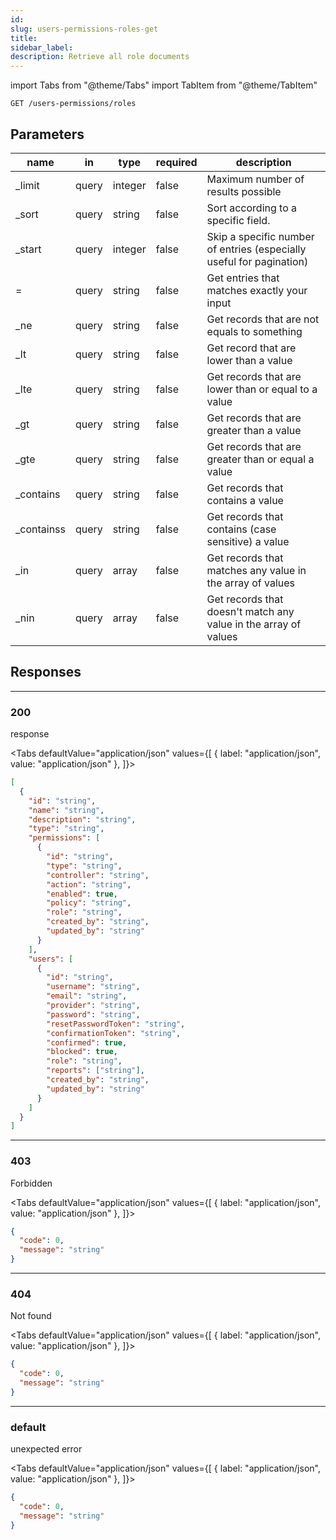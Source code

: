 ```yaml
---
id:
slug: users-permissions-roles-get
title:
sidebar_label:
description: Retrieve all role documents
---
```


<!-- prettier-ignore-start -->

import Tabs from "@theme/Tabs"
import TabItem from "@theme/TabItem"

<!-- prettier-ignore-end -->

```console
GET /users-permissions/roles
```

## Parameters

| name        | in    | type    | required | description                                                          |
| ----------- | ----- | ------- | -------- | -------------------------------------------------------------------- |
| \_limit     | query | integer | false    | Maximum number of results possible                                   |
| \_sort      | query | string  | false    | Sort according to a specific field.                                  |
| \_start     | query | integer | false    | Skip a specific number of entries (especially useful for pagination) |
| &#x3D;      | query | string  | false    | Get entries that matches exactly your input                          |
| \_ne        | query | string  | false    | Get records that are not equals to something                         |
| \_lt        | query | string  | false    | Get record that are lower than a value                               |
| \_lte       | query | string  | false    | Get records that are lower than or equal to a value                  |
| \_gt        | query | string  | false    | Get records that are greater than a value                            |
| \_gte       | query | string  | false    | Get records that are greater than or equal a value                   |
| \_contains  | query | string  | false    | Get records that contains a value                                    |
| \_containss | query | string  | false    | Get records that contains (case sensitive) a value                   |
| \_in        | query | array   | false    | Get records that matches any value in the array of values            |
| \_nin       | query | array   | false    | Get records that doesn&#x27;t match any value in the array of values |

## Responses

---

### 200

response

<!-- prettier-ignore-start -->

<Tabs defaultValue="application/json" values={[
  { label: "application/json", value: "application/json" },
]}>

<!-- prettier-ignore-end -->

<TabItem value="application/json">

```json title="Example response"
[
  {
    "id": "string",
    "name": "string",
    "description": "string",
    "type": "string",
    "permissions": [
      {
        "id": "string",
        "type": "string",
        "controller": "string",
        "action": "string",
        "enabled": true,
        "policy": "string",
        "role": "string",
        "created_by": "string",
        "updated_by": "string"
      }
    ],
    "users": [
      {
        "id": "string",
        "username": "string",
        "email": "string",
        "provider": "string",
        "password": "string",
        "resetPasswordToken": "string",
        "confirmationToken": "string",
        "confirmed": true,
        "blocked": true,
        "role": "string",
        "reports": ["string"],
        "created_by": "string",
        "updated_by": "string"
      }
    ]
  }
]
```

</TabItem>

</Tabs>

---

### 403

Forbidden

<!-- prettier-ignore-start -->

<Tabs defaultValue="application/json" values={[
  { label: "application/json", value: "application/json" },
]}>

<!-- prettier-ignore-end -->

<TabItem value="application/json">

```json title="Example response"
{
  "code": 0,
  "message": "string"
}
```

</TabItem>

</Tabs>

---

### 404

Not found

<!-- prettier-ignore-start -->

<Tabs defaultValue="application/json" values={[
  { label: "application/json", value: "application/json" },
]}>

<!-- prettier-ignore-end -->

<TabItem value="application/json">

```json title="Example response"
{
  "code": 0,
  "message": "string"
}
```

</TabItem>

</Tabs>

---

### default

unexpected error

<!-- prettier-ignore-start -->

<Tabs defaultValue="application/json" values={[
  { label: "application/json", value: "application/json" },
]}>

<!-- prettier-ignore-end -->

<TabItem value="application/json">

```json title="Example response"
{
  "code": 0,
  "message": "string"
}
```

</TabItem>

</Tabs>
